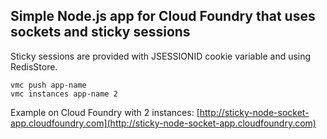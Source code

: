 ## Simple Node.js app for Cloud Foundry that uses sockets and sticky sessions ##

Sticky sessions are provided with JSESSIONID cookie variable and using RedisStore.

    vmc push app-name
    vmc instances app-name 2

Example on Cloud Foundry with 2 instances: [http://sticky-node-socket-app.cloudfoundry.com](http://sticky-node-socket-app.cloudfoundry.com)
